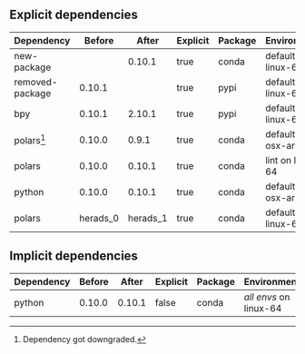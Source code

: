 ## Explicit dependencies

|Dependency|Before|After|Explicit|Package|Environments|
|-|-|-|-|-|-|
|new-package||0.10.1|true|conda|default on linux-64|
|removed-package|0.10.1||true|pypi|default on linux-64|
|bpy|0.10.1|2.10.1|true|pypi|default on linux-64|
|polars[^2]|0.10.0|0.9.1|true|conda|default on osx-arm64|
|polars|0.10.0|0.10.1|true|conda|lint on linux-64|
|python|0.10.0|0.10.1|true|conda|default on osx-arm64|
|polars|herads_0|herads_1|true|conda|default on linux-64|

## Implicit dependencies

|Dependency|Before|After|Explicit|Package|Environments|
|-|-|-|-|-|-|
|python|0.10.0|0.10.1|false|conda|*all envs* on linux-64|

[^1]: *Cursive* means explicit dependency.
[^2]: Dependency got downgraded.
